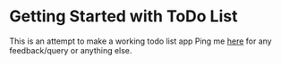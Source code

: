 # Getting Started with ToDo List

This is an attempt to make a working todo list app
Ping me [here](http://www.linkedin.com/in/rishikumarsoni123) for any feedback/query or anything else.